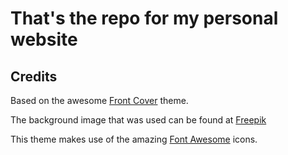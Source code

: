 # That's the repo for my personal website

## Credits
Based on the awesome [Front Cover](https://github.com/dashingcode/front-cover) theme.

The background image that was used can be found at [Freepik](http://www.freepik.com/free-photos-vectors/background)

This theme makes use of the amazing <a href="http://fontawesome.io/">Font Awesome</a> icons.

